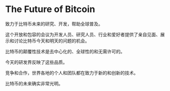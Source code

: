 # 

# The Future of Bitcoin

致力于比特币未来的研究、开发，帮助全球普及。

这个开放和包容的会议为开发人员、研究人员、行业和爱好者提供了亲自见面、展示和讨论比特币今天和明天的问题的机会。

比特币的颠覆性技术是去中心化的、全球性的和无需许可的。

今天的研发界反映了这些品质。

竞争和合作，世界各地的个人和团队都在致力于新的和创新的技术。

比特币的未来确实非常光明。

